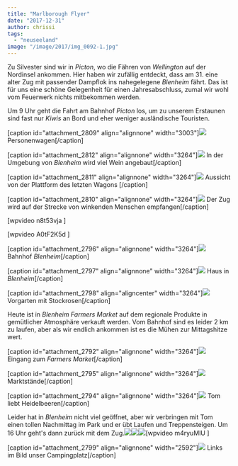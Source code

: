 ```yaml
---
title: "Marlborough Flyer"
date: "2017-12-31"
author: chrissi
tags: 
  - "neuseeland"
image: "/image/2017/img_0092-1.jpg"
---
```


Zu Silvester sind wir in _Picton_, wo die Fähren von _Wellington_ auf der Nordinsel ankommen. Hier haben wir zufällig entdeckt, dass am 31. eine alter Zug mit passender Dampflok ins nahegelegene _Blenheim_ fährt. Das ist für uns eine schöne Gelegenheit für einen Jahresabschluss, zumal wir wohl vom Feuerwerk nichts mitbekommen werden.

Um 9 Uhr geht die Fahrt am Bahnhof _Picton_ los, um zu unserem Erstaunen sind fast nur _Kiwis_ an Bord und eher weniger ausländische Touristen.

\[caption id="attachment\_2809" align="alignnone" width="3003"\]![](images/img_0156-3.jpg) Personenwagen\[/caption\]

\[caption id="attachment\_2812" align="alignnone" width="3264"\]![](images/img_0152-2.jpg) In der Umgebung von _Blenheim_ wird viel Wein angebaut\[/caption\]

\[caption id="attachment\_2811" align="alignnone" width="3264"\]![](images/img_0164-2.jpg) Aussicht von der Plattform des letzten Wagons \[/caption\]

\[caption id="attachment\_2810" align="alignnone" width="3264"\]![](images/img_0051-2.jpg) Der Zug wird auf der Strecke von winkenden Menschen empfangen\[/caption\]

\[wpvideo n8t53vja \]

\[wpvideo A0tF2K5d \]

\[caption id="attachment\_2796" align="alignnone" width="3264"\]![](images/img_0132.jpg) Bahnhof _Blenheim_\[/caption\]

\[caption id="attachment\_2797" align="alignnone" width="3264"\]![](images/img_0120.jpg) Haus in _Blenheim_\[/caption\]

\[caption id="attachment\_2798" align="aligncenter" width="3264"\]![](images/img_0118.jpg) Vorgarten mit Stockrosen\[/caption\]

Heute ist in _Blenheim Farmers Market_ auf dem regionale Produkte in gemütlicher Atmosphäre verkauft werden. Vom Bahnhof sind es leider 2 km zu laufen, aber als wir endlich ankommen ist es die Mühen zur Mittagshitze wert.

\[caption id="attachment\_2792" align="alignnone" width="3264"\]![](images/img_0115.jpg) Eingang zum _Farmers Market_\[/caption\]

\[caption id="attachment\_2795" align="alignnone" width="3264"\]![](images/img_0108.jpg) Marktstände\[/caption\]

\[caption id="attachment\_2794" align="alignnone" width="3264"\]![](images/img_0113.jpg) Tom liebt Heidelbeeren\[/caption\]

Leider hat in _Blenheim_ nicht viel geöffnet, aber wir verbringen mit Tom einen tollen Nachmittag im Park und er übt Laufen und Treppensteigen. Um 16 Uhr geht's dann zurück mit dem Zug.![](images/img_0092-1.jpg)![](images/img_0078-1.jpg)![](images/img_0138.jpg)\[wpvideo m4ryuMlU \]

\[caption id="attachment\_2799" align="alignnone" width="2592"\]![](images/img_3719.jpg) Links im Bild unser Campingplatz\[/caption\]
